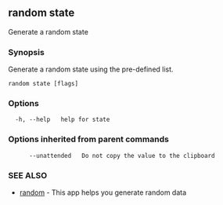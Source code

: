 ## random state

Generate a random state

### Synopsis

Generate a random state using the pre-defined list.

```
random state [flags]
```

### Options

```
  -h, --help   help for state
```

### Options inherited from parent commands

```
      --unattended   Do not copy the value to the clipboard
```

### SEE ALSO

* [random](random.md)	 - This app helps you generate random data

